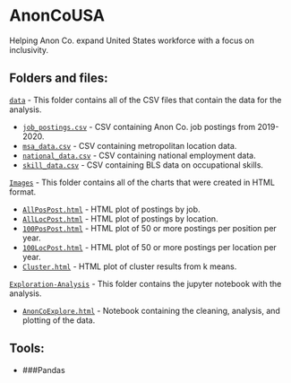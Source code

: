 # AnonCoUSA
Helping Anon Co. expand United States workforce with a focus on inclusivity.

## Folders and files:

[`data`](data) - This folder contains all of the CSV files that contain the data for the analysis.

 - [`job_postings.csv`](data/job_postings.csv) - CSV containing Anon Co. job postings from 2019-2020.
 - [`msa_data.csv`](data/msa_data.csv) - CSV containing metropolitan location data.
 - [`national_data.csv`](data/national_data.csv) - CSV containing national employment data.
 - [`skill_data.csv`](data/skill_data.csv) - CSV containing BLS data on occupational skills.

[`Images`](Images) - This folder contains all of the charts that were created in HTML format.
 - [`AllPosPost.html`](Images/AllPosPost.html) - HTML plot of postings by job.
 - [`AllLocPost.html`](Images/AllLocPost.html) - HTML plot of postings by location.
 - [`100PosPost.html`](Images/100PosPost.html) - HTML plot of 50 or more postings per position per year.
 - [`100LocPost.html`](Images/100LocPost.html) - HTML plot of 50 or more postings per location per year.
 - [`Cluster.html`](Images/Cluster.html) - HTML plot of cluster results from k means.

[`Exploration-Analysis`](Exploration-Analysis) - This folder contains the jupyter notebook with the analysis.
 - [`AnonCoExplore.html`](Exloration-Analysis/AnonCoExplore.html) - Notebook containing the cleaning, analysis, and plotting of the data.


## Tools:
 - ###Pandas
